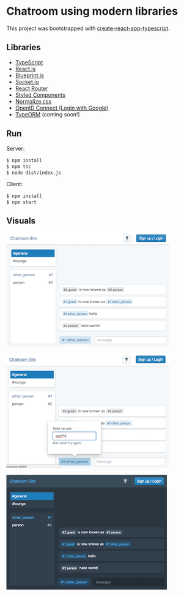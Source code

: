 # Chatroom using modern libraries

This project was bootstrapped with [create-react-app-typescript](https://github.com/wmonk/create-react-app-typescript).

## Libraries

- [TypeScript](https://www.typescriptlang.org/)
- [React.js](https://reactjs.org/)
- [Blueprint.js](http://blueprintjs.com/)
- [Socket.io](https://socket.io/)
- [React Router](https://reacttraining.com/react-router/)
- [Styled Components](https://www.styled-components.com/)
- [Normalize.css](https://necolas.github.io/normalize.css/)
- [OpenID Connect (Login with Google)](https://www.npmjs.com/package/openid-client)
- [TypeORM](http://typeorm.io/) (coming soon!)

## Run

Server:

    $ npm install
    $ npm tsc
    $ node dist/index.js

Client:

    $ npm install
    $ npm start

## Visuals

![Normal chat](screenshots/chat-normal.png)

![Changing nick](screenshots/chat-rename.png)

![Dark mode](screenshots/chat-dark.png)
